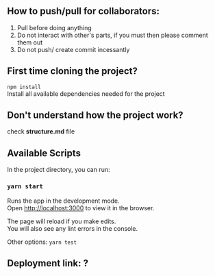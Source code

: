 ## How to push/pull for collaborators: 
1. Pull before doing anything
2. Do not interact with other's parts, if you must then please comment them out
3. Do not push/ create commit incessantly

## First time cloning the project?
`npm install` \
Install all available dependencies needed for the project

## Don't understand how the project work?
check **structure.md** file

## Available Scripts

In the project directory, you can run:

### `yarn start`

Runs the app in the development mode.\
Open [http://localhost:3000](http://localhost:3000) to view it in the browser.

The page will reload if you make edits.\
You will also see any lint errors in the console.

Other options: `yarn test`

## Deployment link: ?


